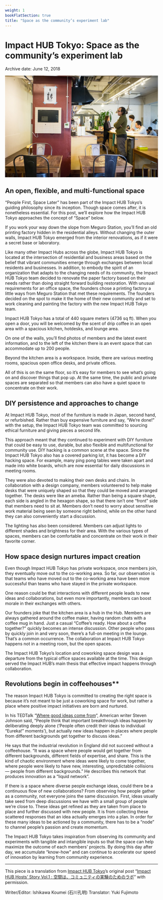 ```yaml
---
weight: 1
bookFlatSection: true
title: "Space as the community’s experiment lab"
---
```


# Impact HUB Tokyo: Space as the community’s experiment lab

Archive date: June 12, 2018

![tokyo coworking space social impact](https://raw.githubusercontent.com/shenchingtou/asian-founders-archive/master/images/2018%20Impact%20Hub%20Tokyo%20Web-5670.jpg)

## An open, flexible, and multi-functional space

“People First, Space Later” has been part of the Impact HUB Tokyo’s guiding philosophy since its inception. Though space comes after, it is nonetheless essential. For this post, we’ll explore how the Impact HUB Tokyo approaches the concept of “Space” below.

If you work your way down the slope from Meguro Station, you’ll find an old printing factory hidden in the residential alleys. Without changing the outer walls, Impact HUB Tokyo emerged from the interior renovations, as if it were a secret base or laboratory.

Like many other Impact Hubs across the globe, Impact HUB Tokyo is located at the intersection of residential and business areas based on the belief that vibrant communities emerge through exchanges between local residents and businesses. In addition, to embody the spirit of an organization that adapts to the changing needs of its community, the Impact HUB Tokyo team decided to renovate the paper factory based on their needs rather than doing straight forward building restoration. With unusual requirements for an office space, the founders chose a printing factory a little ways from Meguro Station that met these requirements. The founders decided on the spot to make it the home of their new community and set to work cleaning and painting the factory with the new Impact HUB Tokyo team.

Impact HUB Tokyo has a total of 440 square meters (4736 sq ft). When you open a door, you will be welcomed by the scent of drip coffee in an open area with a spacious kitchen, hotdesks, and lounge area.

On one of the walls, you’ll find photos of members and the latest event information, and to the left of the kitchen there is an event space that can accommodate up to 200 people.

Beyond the kitchen area is a workspace. Inside, there are various meeting rooms, spacious open office desks, and private offices.

All of this is on the same floor, so it’s easy for members to see what’s going on and discover things that pop up. At the same time, the public and private spaces are separated so that members can also have a quiet space to concentrate on their work.

## DIY persistence and approaches to change

At Impact HUB Tokyo, most of the furniture is made in Japan, second hand, or refurbished. Rather than buy expensive furniture and say, “We’re done!” with the setup, the Impact HUB Tokyo team was committed to sourcing ethical furniture and giving pieces a second life.

This approach meant that they continued to experiment with DIY furniture that could be easy to use, durable, but also flexible and multifunctional for community use. DIY hacking is a common scene at the space. Since the Impact HUB Tokyo also has a covered parking lot, it has become a DIY hacking space. For example, many ping pong tables were taken apart and made into white boards, which are now essential for daily discussions in meeting rooms.

They were also devoted to making their own desks and chairs. In collaboration with a design company, members volunteered to help make desks that were uniquely shaped so that they could be moved and arranged together. The desks were like an ameba. Rather than being a square shape, each side is angled in the hexagon shape, so that there isn’t one “front” side that members need to sit at. Members don’t need to worry about sensitive work material being seen by someone right behind, while on the other hand they can also conveniently start a discussion.

The lighting has also been considered. Members can adjust lights to different shades and brightness for their area. With the various types of spaces, members can be comfortable and concentrate on their work in their favorite corner.

## How space design nurtures impact creation

Even though Impact HUB Tokyo has private workspace, once members join, they eventually move out to the co-working area. So far, our observation is that teams who have moved out to the co-working area have been more successful than teams who have stayed in the private workspace.

One reason could be that interactions with different people leads to new ideas and collaborations, but even more importantly, members can boost morale in their exchanges with others.

Our founders joke that the kitchen area is a hub in the Hub. Members are always gathered around the coffee maker, having random chats with a coffee mug in hand. Just a casual “Coffee’s ready. How about a coffee together?” quickly becomes an intense discussion. Other people who pass by quickly join in and very soon, there’s a full-on meeting in the lounge. That’s a common occurrence. The collaboration at Impact HUB Tokyo happens not in a meeting room, but the open spaces.

The Impact HUB Tokyo’s location and coworking space design was a departure from the typical office spaces available at the time. This design served the Impact HUB’s main thesis that effective impact happens through collaboration.

## Revolutions begin in coffeehouses\*\*

The reason Impact HUB Tokyo is committed to creating the right space is because it’s not meant to be just a coworking space for work, but rather a place where positive impact initiatives are born and nurtured.

In his TEDTalk “[Where good ideas come from](https://www.ted.com/talks/steven_johnson_where_good_ideas_come_from)“, American writer Steven Johnson said, “People think that important breakthrough ideas happen by deliberating deeply alone (‘People often credit their ideas to individual “Eureka!” moments’), but actually new ideas happen in places where people from different backgrounds get together to discuss ideas.”

He says that the industrial revolution in England did not succeed without a coffeehouse. “It was a space where people would get together from different backgrounds, different fields of expertise, and share. This is the kind of chaotic environment where ideas were likely to come together, where people were likely to have new, interesting, unpredictable collisions — people from different backgrounds.” He describes this network that produces innovation as a “liquid network”.

If there is a space where diverse people exchange ideas, could there be a continuous flow of new collaborations? From observing how people gather as a community, not everyone joins the same discussion. First, ideas usually take seed from deep discussions we have with a small group of people we’re close to. These ideas get refined as they are taken from place to place and further discussed with new people. It is from collecting these scattered responses that an idea actually emerges into a plan. In order for these many ideas to be actioned by a community, there has to be a “node” to channel people’s passion and create momentum.

The Impact HUB Tokyo takes inspiration from observing its community and experiments with tangible and intangible inputs so that the space can help maximize the outcome of each members’ projects. By doing this day after day, we accumulate “know-how” and can continue to accelerate our speed of innovation by learning from community experience.

---

This piece is a translation from [Impact HUB Tokyo](https://hubtokyo.com/)’s original post “[Impact HUB Hosts’ Story Vol.1 : 空間は、コミュニティの実験のためのラボ](https://hubtokyo.com/story/hosts-vol-1/)” with permission.

Writer/Editor: Ishikawa Koumei (石川孔明)
Translator: Yuki Fujimoto